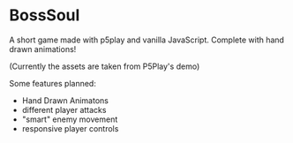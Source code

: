 # BossSoul
A short game made with p5play and vanilla JavaScript. Complete with hand drawn animations!

(Currently the assets are taken from P5Play's demo)

Some features planned:
- Hand Drawn Animatons
- different player attacks
- "smart" enemy movement
- responsive player controls
